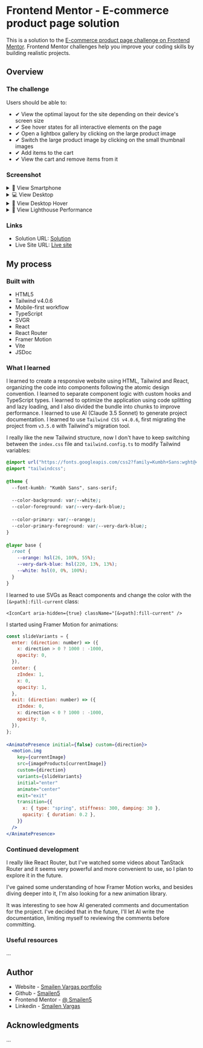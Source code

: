 # Frontend Mentor - E-commerce product page solution

This is a solution to the [E-commerce product page challenge on Frontend Mentor](https://www.frontendmentor.io/challenges/ecommerce-product-page-UPsZ9MJp6). Frontend Mentor challenges help you improve your coding skills by building realistic projects.

## Overview

### The challenge

Users should be able to:

- ✔ View the optimal layout for the site depending on their device's screen size
- ✔ See hover states for all interactive elements on the page
- ✔ Open a lightbox gallery by clicking on the large product image
- ✔ Switch the large product image by clicking on the small thumbnail images
- ✔ Add items to the cart
- ✔ View the cart and remove items from it

### Screenshot

<details>
<summary> 📱 View Smartphone</summary>

![smartphone](./screenshot/smartphone.jpeg)

</details>

<details>
<summary> 💻 View Desktop</summary>

![desktop](./screenshot/desktop.jpeg)

</details>

<details>
<summary>🚀 View Desktop Hover</summary>

![desktop](./screenshot/desktop-hover.jpeg)

</details>

<details>
<summary>🚀 View Lighthouse Performance</summary>

![lighthouse](./screenshot/lighthouse-result-dist.PNG)

</details>

### Links

- Solution URL: [Solution](https://github.com/Smailen5/Frontend-Mentor-Challenge/tree/main/packages/ecommerce-product-page)
- Live Site URL: [Live site](https://funny-swan-69bb4e.netlify.app/)

## My process

### Built with

- HTML5
- Tailwind v4.0.6
- Mobile-first workflow
- TypeScript
- SVGR
- React
- React Router
- Framer Motion
- Vite
- JSDoc

### What I learned

I learned to create a responsive website using HTML, Tailwind and React, organizing the code into components following the atomic design convention. I learned to separate component logic with custom hooks and TypeScript types. I learned to optimize the application using code splitting and lazy loading, and I also divided the bundle into chunks to improve performance. I learned to use AI (Claude 3.5 Sonnet) to generate project documentation. I learned to use `Tailwind CSS v4.0.6`, first migrating the project from `v3.5.0` with Tailwind's migration tool.

I really like the new Tailwind structure, now I don't have to keep switching between the `index.css` file and `tailwind.config.ts` to modify Tailwind variables:

```css
@import url("https://fonts.googleapis.com/css2?family=Kumbh+Sans:wght@400;700&display=swap");
@import "tailwindcss";

@theme {
  --font-kumbh: "Kumbh Sans", sans-serif;

  --color-background: var(--white);
  --color-foreground: var(--very-dark-blue);

  --color-primary: var(--orange);
  --color-primary-foreground: var(--very-dark-blue);
}

@layer base {
  :root {
    --orange: hsl(26, 100%, 55%);
    --very-dark-blue: hsl(220, 13%, 13%);
    --white: hsl(0, 0%, 100%);
  }
}
```

I learned to use SVGs as React components and change the color with the `[&>path]:fill-current` class:

```tsx
<IconCart aria-hidden={true} className="[&>path]:fill-current" />
```

I started using Framer Motion for animations:

```jsx
const slideVariants = {
  enter: (direction: number) => ({
    x: direction > 0 ? 1000 : -1000,
    opacity: 0,
  }),
  center: {
    zIndex: 1,
    x: 0,
    opacity: 1,
  },
  exit: (direction: number) => ({
    zIndex: 0,
    x: direction < 0 ? 1000 : -1000,
    opacity: 0,
  }),
};

<AnimatePresence initial={false} custom={direction}>
  <motion.img
    key={currentImage}
    src={imageProducts[currentImage]}
    custom={direction}
    variants={slideVariants}
    initial="enter"
    animate="center"
    exit="exit"
    transition={{
      x: { type: "spring", stiffness: 300, damping: 30 },
      opacity: { duration: 0.2 },
    }}
  />
</AnimatePresence>
```

### Continued development

I really like React Router, but I've watched some videos about TanStack Router and it seems very powerful and more convenient to use, so I plan to explore it in the future.

I've gained some understanding of how Framer Motion works, and besides diving deeper into it, I'm also looking for a new animation library.

It was interesting to see how AI generated comments and documentation for the project. I've decided that in the future, I'll let AI write the documentation, limiting myself to reviewing the comments before committing.

### Useful resources

...

## Author

- Website - [Smailen Vargas portfolio](https://smailenvargas.com/)
- Github - [Smailen5](https://github.com/Smailen5)
- Frontend Mentor - [@ Smailen5](https://www.frontendmentor.io/profile/Smailen5)
- Linkedin - [Smailen Vargas](https://www.linkedin.com/in/smailen-vargas/)

## Acknowledgments

...

